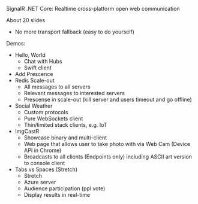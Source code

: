 SignalR .NET Core: Realtime cross-platform open web communication

About 20 slides
- No more transport fallback (easy to do yourself)

Demos:
- Hello, World
  - Chat with Hubs
  - Swift client
- Add Prescence
- Redis Scale-out
  - All messages to all servers
  - Relevant messages to interested servers
  - Prescense in scale-out (kill server and users timeout and go offline)
- Social Weather
  - Custom protocols
  - Pure WebSockets client
  - Thin/limited stack clients, e.g. IoT
- ImgCastR
  - Showcase binary and multi-client
  - Web page that allows user to take photo with via Web Cam (Device API in Chrome)
  - Broadcasts to all clients (Endpoints only) including ASCII art version to console client
- Tabs vs Spaces (Stretch)
  - Stretch
  - Azure server
  - Audience participation (ppl vote)
  - Display results in real-time
